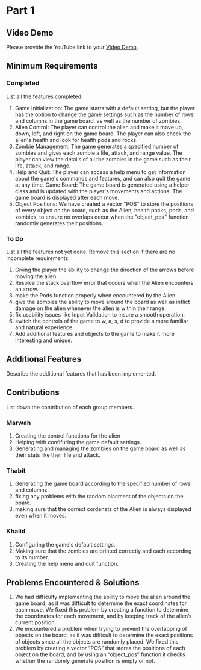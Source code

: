 # Part 1

## Video Demo

Please provide the YouTube link to your [Video Demo]([https://youtube.com](https://www.youtube.com/watch?v=YhtRhMHp1H4)).

## Minimum Requirements

### Completed

List all the features completed.

1. Game Initialization: The game starts with a default setting, but the player has the option to change the game settings such as the number of rows and columns in the game board, as well as the number of zombies.
2. Alien  Control: The player can control the alien and make it move up, down, left, and right on the game board. The player can also check the alien's health and look for health pods and rocks.
3. Zombie Management: The game generates a specified number of zombies and gives each zombie a life, attack, and range value. The player can view the details of all the zombies in the game such as their life, attack, and range.
4. Help and Quit: The player can access a help menu to get information about the game's commands and features, and can also quit the game at any time. Game Board: The game board is generated using a helper class and is updated with the player's movements and actions. The game board is displayed after each move.
5. Object Positions: We have created a vector "POS" to store the positions of every object on the board, such as the Alien, health packs, pods, and zombies, to ensure no overlaps occur when the "object_pos" function randomly generates their positions.

### To Do

List all the features not yet done. Remove this section if there are no incomplete requirements.

1. Giving the player the ability to change the direction of the arrows before moving the alien.
2. Resolve the stack overflow error that occurs when the Alien encounters an arrow.
3. make the Pods function properly when encountered by the Alien.
4. give the zombies the ability to move around the board as well as inflict damage on the alien whenever the alien is within their range.
5. fix usability issues like Input Validation to insure a smooth operation.
6. switch the controls of the game to w, a, s, d to provide a more familiar and natural experience.
7. Add additional features and objects to the game to make it more interesting and unique.

## Additional Features

Describe the additional features that has been implemented.

## Contributions

List down the contribution of each group members.

### Marwah

1. Creating the control functions for the alien
2. Helping with confifuring the game default settings.
3. Generating and managing the zombies on the game board as well as their stats like their life and attack.

### Thabit

1. Generating the game board according to the specified number of rows and columns.
2. fixing any problems with the random placment of the objects on the board.
3. making sure that the correct cordenats of the Alien is always displayed even when it moves.

### Khalid

1. Configuring the game's default settings.
2. Making sure that the zombies are printed correctly and each according to its number.
3. Creating the help menu and quit function.

## Problems Encountered & Solutions

1. We had difficulty implementing the ability to move the alien around the game board, as it was difficult to determine the exact coordinates for each move. We fixed this problem by creating a function to determine the coordinates for each movement, and by keeping track of the alien’s current position.
3. We encountered a problem when trying to prevent the overlapping of objects on the board, as it was difficult to determine the exact positions of objects since all the objects are randomly placed. We fixed this problem by creating a vector “POS” that stores the positions of each object on the board, and by using an “object_pos” function it checks whether the randomly generate position is empty or not.
